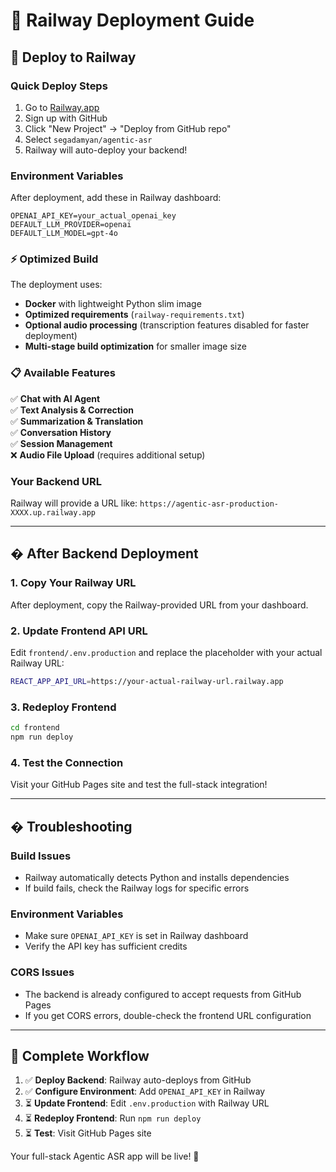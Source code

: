 # 🚀 Railway Deployment Guide

## 🌟 **Deploy to Railway**

### Quick Deploy Steps
1. Go to [Railway.app](https://railway.app)
2. Sign up with GitHub
3. Click "New Project" → "Deploy from GitHub repo"
4. Select `segadamyan/agentic-asr`
5. Railway will auto-deploy your backend!

### Environment Variables
After deployment, add these in Railway dashboard:
```
OPENAI_API_KEY=your_actual_openai_key
DEFAULT_LLM_PROVIDER=openai
DEFAULT_LLM_MODEL=gpt-4o
```

### ⚡ **Optimized Build**
The deployment uses:
- **Docker** with lightweight Python slim image
- **Optimized requirements** (`railway-requirements.txt`)
- **Optional audio processing** (transcription features disabled for faster deployment)
- **Multi-stage build optimization** for smaller image size

### 📋 **Available Features**
✅ **Chat with AI Agent**  
✅ **Text Analysis & Correction**  
✅ **Summarization & Translation**  
✅ **Conversation History**  
✅ **Session Management**  
❌ **Audio File Upload** (requires additional setup)

### Your Backend URL
Railway will provide a URL like: `https://agentic-asr-production-XXXX.up.railway.app`

---

## � **After Backend Deployment**

### 1. Copy Your Railway URL
After deployment, copy the Railway-provided URL from your dashboard.

### 2. Update Frontend API URL
Edit `frontend/.env.production` and replace the placeholder with your actual Railway URL:
```bash
REACT_APP_API_URL=https://your-actual-railway-url.railway.app
```

### 3. Redeploy Frontend
```bash
cd frontend
npm run deploy
```

### 4. Test the Connection
Visit your GitHub Pages site and test the full-stack integration!

---

## � **Troubleshooting**

### Build Issues
- Railway automatically detects Python and installs dependencies
- If build fails, check the Railway logs for specific errors

### Environment Variables
- Make sure `OPENAI_API_KEY` is set in Railway dashboard
- Verify the API key has sufficient credits

### CORS Issues
- The backend is already configured to accept requests from GitHub Pages
- If you get CORS errors, double-check the frontend URL configuration

---

## 🎯 **Complete Workflow**

1. ✅ **Deploy Backend**: Railway auto-deploys from GitHub
2. ✅ **Configure Environment**: Add `OPENAI_API_KEY` in Railway
3. ⏳ **Update Frontend**: Edit `.env.production` with Railway URL
4. ⏳ **Redeploy Frontend**: Run `npm run deploy`
5. ⏳ **Test**: Visit GitHub Pages site

Your full-stack Agentic ASR app will be live! 🎉
